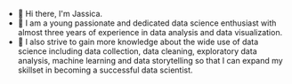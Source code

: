 - 👋 Hi there, I'm Jassica.
- 👀 I am a young passionate and dedicated data science enthusiast with almost three years of experience in data analysis and data visualization. 
- 🌱 I also strive to gain more knowledge about the wide use of data science including data collection, data cleaning, exploratory data analysis, machine learning and data storytelling so that I can expand my skillset in becoming a successful data scientist.


<!---
JassLyn1001/JassLyn1001 is a ✨ special ✨ repository because its `README.md` (this file) appears on your GitHub profile.
You can click the Preview link to take a look at your changes.
--->
